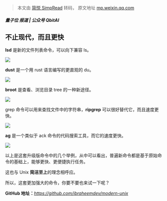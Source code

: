 > 本文由 [简悦 SimpRead](http://ksria.com/simpread/) 转码， 原文地址 [mp.weixin.qq.com](https://mp.weixin.qq.com/s?__biz=MjM5NzU0MzU0Nw==&mid=2651398199&idx=1&sn=ff0a0a21fc5985b2f5fc358773a58b80&chksm=bd25eb238a526235beb6855be588d8a3724da5a27b4d4e69b3f904b9883261339dcf5fa81859&mpshare=1&scene=1&srcid=0701rfkrK448lCjfkp5qPstr&sharer_sharetime=1625124155954&sharer_shareid=7fece245937ac96f04f0fb8e1311fff1#rd)

##### 量子位 报道 | 公众号 QbitAI

不止现代，而且更快
---------

**lsd** 是新的文件列表命令，可以向下兼容 ls。  

![](https://mmbiz.qpic.cn/mmbiz_png/KdayOo3PqHBe7t93LWs0xlYpvq9JF8z2bfhk3umicEdzpoQIxJ6o95a5pC6aDicxXnIShnBbNSnjtefdoPGoY38w/640?wx_fmt=png)

**dust** 是一个用 rust 语言编写的更直观的 du。  

![](https://mmbiz.qpic.cn/mmbiz_png/KdayOo3PqHBe7t93LWs0xlYpvq9JF8z2WmB71hAkELiav58BdlU4tfe4Nb1eicMkaCCvb9rytoYakCHFJm6hsEcg/640?wx_fmt=png)

**broot** 是查看、浏览目录 tree 的一种新途径。  

![](https://mmbiz.qpic.cn/mmbiz_png/KdayOo3PqHBe7t93LWs0xlYpvq9JF8z2GzQR33yxjOF1GuIWiarKx1wNrzsdrUjQh2KMPjfJsFxVib7HlsHVmnCQ/640?wx_fmt=png)

grep 命令可以用来查找文件中的字符串，**ripgrep** 可以很好替代它，而且速度更快。

![](https://mmbiz.qpic.cn/mmbiz_gif/YicUhk5aAGtDaDegzCEq9TeVMVJ8nTcf5sV256tOg6hdUwBNLonAItXTgOIxHFCzO4sSgnAuVX4T1OxQsDr3KBA/640?wx_fmt=gif)

**ag** 是一个类似于 ack 命令的代码搜索工具，而它的速度更快。

![](https://mmbiz.qpic.cn/mmbiz_png/KdayOo3PqHBe7t93LWs0xlYpvq9JF8z20qickTiazqwJxmjq2PfMXcueA2OjPCiatwdgDckMWPoqpzAS07OOHRhwQ/640?wx_fmt=png)

以上是这套升级版命令中的几个举例，从中可以看出，普遍新命令都是基于原始命令的基础上，能够更快、更便捷执行任务。

这也与 Unix **简洁至上**的理念相呼应。

所以，这套更加强大的命令，你要不要也来试一下呢？

**GitHub 地址：**_https://github.com/ibraheemdev/modern-unix_